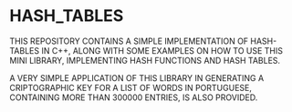 # HASH_TABLES
THIS REPOSITORY CONTAINS A SIMPLE IMPLEMENTATION OF HASH-TABLES IN C++, ALONG WITH SOME EXAMPLES ON HOW TO USE THIS MINI LIBRARY, IMPLEMENTING HASH FUNCTIONS AND HASH TABLES.


A VERY SIMPLE APPLICATION OF THIS LIBRARY IN GENERATING A CRIPTOGRAPHIC KEY FOR A LIST OF WORDS IN PORTUGUESE, CONTAINING MORE THAN 300000 ENTRIES, IS ALSO PROVIDED.
